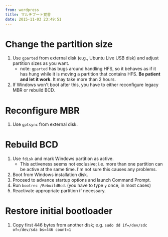 ```yaml
---
from: wordpress
title: マルチブート覚書
date: 2015-11-03 23:49:51
---
```


# Change the partition size

1. Use `gparted` from external disk (e.g., Ubuntu Live USB disk) and adjust partition sizes as you want.
   - note: `gparted` has bugs around handling HFS, so it behaves as if it has hung while it is moving a partition that contains HFS. **Be patient and let it work**. It may take more than 2 hours.
2. If Windows won't boot after this, you have to either reconfigure legacy MBR or rebuild BCD.

# Reconfigure MBR

1. Use `gptsync` from external disk.

# Rebuild BCD

1. Use `fdisk` and mark Windows partition as active.
   - This activeness seems not exclusive; i.e. more than one partition can be active at the same time. I'm not sure this causes any problems.
2. Boot from Windows installation disk.
3. Proceed to advance startup options and launch Command Prompt.
4. Run `bootrec /RebuildBcd`. (you have to type `y` once, in most cases)
5. Reactivate appropriate partition if necessary.

# Restore initial bootloader

1. Copy first 446 bytes from another disk; e.g. `sudo dd if=/dev/sdc of=/dev/sda bs=446 count=1`
